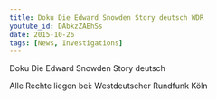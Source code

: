 ```yaml
---
title: Doku Die Edward Snowden Story deutsch WDR
youtube_id: DAbkzZAEhSs
date: 2015-10-26
tags: [News, Investigations]
---
```


Doku Die Edward Snowden Story deutsch

Alle Rechte liegen bei: Westdeutscher Rundfunk Köln
